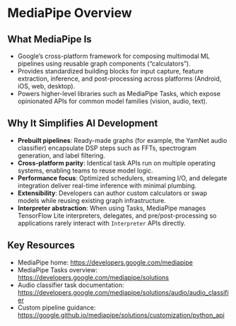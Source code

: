 # MediaPipe Overview

## What MediaPipe Is
- Google’s cross-platform framework for composing multimodal ML pipelines using reusable graph components (“calculators”).
- Provides standardized building blocks for input capture, feature extraction, inference, and post-processing across platforms (Android, iOS, web, desktop).
- Powers higher-level libraries such as MediaPipe Tasks, which expose opinionated APIs for common model families (vision, audio, text).

## Why It Simplifies AI Development
- **Prebuilt pipelines**: Ready-made graphs (for example, the YamNet audio classifier) encapsulate DSP steps such as FFTs, spectrogram generation, and label filtering.
- **Cross-platform parity**: Identical task APIs run on multiple operating systems, enabling teams to reuse model logic.
- **Performance focus**: Optimized schedulers, streaming I/O, and delegate integration deliver real-time inference with minimal plumbing.
- **Extensibility**: Developers can author custom calculators or swap models while reusing existing graph infrastructure.
- **Interpreter abstraction**: When using Tasks, MediaPipe manages TensorFlow Lite interpreters, delegates, and pre/post-processing so applications rarely interact with `Interpreter` APIs directly.

## Key Resources
- MediaPipe home: https://developers.google.com/mediapipe
- MediaPipe Tasks overview: https://developers.google.com/mediapipe/solutions
- Audio classifier task documentation: https://developers.google.com/mediapipe/solutions/audio/audio_classifier
- Custom pipeline guidance: https://google.github.io/mediapipe/solutions/customization/python_api
